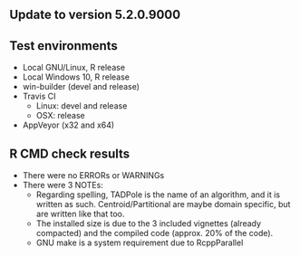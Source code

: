 
## Update to version 5.2.0.9000

## Test environments
* Local GNU/Linux, R release
* Local Windows 10, R release
* win-builder (devel and release)
* Travis CI
  + Linux: devel and release
  + OSX: release
* AppVeyor (x32 and x64)

## R CMD check results
* There were no ERRORs or WARNINGs
* There were 3 NOTEs:
  + Regarding spelling, TADPole is the name of an algorithm,
    and it is written as such. Centroid/Partitional are maybe domain specific, 
    but are written like that too.
  + The installed size is due to the 3 included vignettes (already compacted)
    and the compiled code (approx. 20% of the code).
  + GNU make is a system requirement due to RcppParallel
